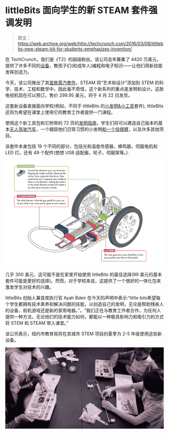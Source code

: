 # littleBits 面向学生的新 STEAM 套件强调发明

> 原文：<https://web.archive.org/web/http://techcrunch.com/2016/03/08/littlebits-new-steam-kit-for-students-emphasizes-invention/>

在 TechCrunch，我们是《T2》的超级粉丝。该公司去年筹集了 4420 万美元，提供了许多不同的[设备](https://web.archive.org/web/20230323204543/http://littlebits.cc/shop)，教孩子们(和成年人)编程和电子知识——让他们用新技能发挥创造力。

今天，该公司推出了其[首款蒸汽套件](https://web.archive.org/web/20230323204543/http://littlebits.cc/kits/steam-student-set)。STEAM 将“艺术和设计”添加到 STEM 的科学、技术、工程和数学中，因此毫不奇怪，这个新系列的重点是发明和设计。这款电视机现在可以预订，售价 299.95 美元，将于 4 月 22 日发货。

这套新设备直接面向学校(例如，不同于 littleBits 的[小发明&小工具](https://web.archive.org/web/20230323204543/https://techcrunch.com/2015/10/08/littlebits-releases-a-wonderful-gadget-and-gizmo-kit/)套件), littleBits 还将为希望在课堂上使用它的教育工作者提供一门课程。

使用这个新工具包和它附带的 72 页的[发明指南](https://web.archive.org/web/20230323204543/https://d3ii2lldyojfer.cloudfront.net/pdf/STEAM+Student+Set/STEAM-Student-Set-Invention-Guide.pdf)，学生们将可以建造自己版本的基本[无人驾驶汽车](https://web.archive.org/web/20230323204543/http://littlebits.cc/lessons/invent-a-self-driving-vehicle)，一个跟踪他们日常习惯的小发明[和一个投掷臂](https://web.archive.org/web/20230323204543/http://littlebits.cc/lessons/invent-a-throwing-arm)，以及许多其他项目。

该套件本身包括 19 个不同的部分，包括光和温度传感器，蜂鸣器，伺服电机和 LED 灯。还有 49 个配件(想想 USB 适配器，轮子，伺服架等。).

[![large_1e9073af-9f17-45e4-aed4-19261bc42ff0](img/36a7f8435f6910d608f2bdef15b734c1.png)](https://web.archive.org/web/20230323204543/https://techcrunch.com/wp-content/uploads/2016/03/large_1e9073af-9f17-45e4-aed4-19261bc42ff0.jpg)

几乎 300 美元，这可能不是在家里开始使用 littleBits 的最佳选择(99 美元的基本套件可能是更好的选择)。然而，对于学校来说，这提供了一个很好的一体化包来激发学生对技术的兴趣。

littleBits 创始人兼首席执行官 Ayah Bdeir 在今天的声明中表示:“little bits希望每个学生都拥有技术素养和解决问题的技能，以创造自己的发明，无论是帮助残疾人的设备，街机游戏还是新的家用电器。”。“我们正在与教育工作者合作，为任何人提供一种方法，无论他们的技术能力如何，都能以一种极具影响力和吸引力的方式将 STEM 和 STEAM 带入课堂。”

该公司表示，纽约市教育局将在其城市 STEM 项目的夏季为 2-5 年级使用这些新设备。

[![2016-03-08_0952](img/dd4593ed77b62280501c24d6a9a018b8.png)](https://web.archive.org/web/20230323204543/https://techcrunch.com/wp-content/uploads/2016/03/2016-03-08_0952.png)